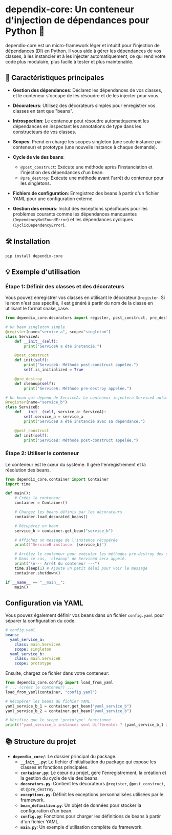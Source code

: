 # dependix-core: Un conteneur d'injection de dépendances pour Python 🐍

dependix-core est un micro-framework léger et intuitif pour l'injection de dépendances (DI) en Python. Il vous aide à gérer les dépendances de vos classes, à les instancier et à les injecter automatiquement, ce qui rend votre code plus modulaire, plus facile à tester et plus maintenable.

## 🚀 Caractéristiques principales

- **Gestion des dépendances**: Déclarez les dépendances de vos classes, et le conteneur s'occupe de les résoudre et de les injecter pour vous.

- **Décorateurs**: Utilisez des décorateurs simples pour enregistrer vos classes en tant que "beans".

- **Introspection**: Le conteneur peut résoudre automatiquement les dépendances en inspectant les annotations de type dans les constructeurs de vos classes.

- **Scopes**: Prend en charge les scopes singleton (une seule instance par conteneur) et prototype (une nouvelle instance à chaque demande).

- **Cycle de vie des beans**:
  - `@post_construct`: Exécute une méthode après l'instanciation et l'injection des dépendances d'un bean.
  - `@pre_destroy`: Exécute une méthode avant l'arrêt du conteneur pour les singletons.

- **Fichiers de configuration**: Enregistrez des beans à partir d'un fichier YAML pour une configuration externe.

- **Gestion des erreurs**: Inclut des exceptions spécifiques pour les problèmes courants comme les dépendances manquantes (`DependencyNotFoundError`) et les dépendances cycliques (`CyclicDependencyError`).

## 🛠️ Installation

```bash
pip install dependix-core
```

## 💡 Exemple d'utilisation

### Étape 1: Définir des classes et des décorateurs

Vous pouvez enregistrer vos classes en utilisant le décorateur `@register`. Si le nom n'est pas spécifié, il est généré à partir du nom de la classe en utilisant le format snake_case.

```python
from dependix_core.decorators import register, post_construct, pre_destroy

# Un bean singleton simple
@register(name="service_a", scope="singleton")
class ServiceA:
    def __init__(self):
        print("ServiceA a été instancié.")

    @post_construct
    def init(self):
        print("ServiceA: Méthode post-construct appelée.")
        self.is_initialized = True

    @pre_destroy
    def cleanup(self):
        print("ServiceA: Méthode pre-destroy appelée.")

# Un bean qui dépend de ServiceA. Le conteneur injectera ServiceA automatiquement.
@register(name="service_b")
class ServiceB:
    def __init__(self, service_a: ServiceA):
        self.service_a = service_a
        print("ServiceB a été instancié avec sa dépendance.")

    @post_construct
    def init(self):
        print("ServiceB: Méthode post-construct appelée.")
```

### Étape 2: Utiliser le conteneur

Le conteneur est le cœur du système. Il gère l'enregistrement et la résolution des beans.

```python
from dependix_core.container import Container
import time

def main():
    # Créez le conteneur
    container = Container()

    # Chargez les beans définis par les décorateurs
    container.load_decorated_beans()

    # Récupérez un bean
    service_b = container.get_bean("service_b")

    # Affichez un message de l'instance récupérée
    print(f"ServiceB instance: {service_b}")

    # Arrêtez le conteneur pour exécuter les méthodes pre-destroy des singletons.
    # Dans ce cas, 'cleanup' de ServiceA sera appelé.
    print("\n--- Arrêt du conteneur ---")
    time.sleep(1) # Ajoute un petit délai pour voir le message
    container.shutdown()

if __name__ == "__main__":
    main()
```

## Configuration via YAML

Vous pouvez également définir vos beans dans un fichier `config.yaml` pour séparer la configuration du code.

```yaml
# config.yaml
beans:
  yaml_service_a:
    class: main.ServiceA
    scope: singleton
  yaml_service_b:
    class: main.ServiceB
    scope: prototype
```

Ensuite, chargez ce fichier dans votre conteneur:

```python
from dependix_core.config import load_from_yaml
# ... (créez le conteneur) ...
load_from_yaml(container, "config.yaml")

# Récupérer les beans du fichier YAML
yaml_service_b_1 = container.get_bean("yaml_service_b")
yaml_service_b_2 = container.get_bean("yaml_service_b")

# Vérifiez que le scope 'prototype' fonctionne
print(f"yaml_service_b instances sont différentes ? {yaml_service_b_1 is not yaml_service_b_2}")
```

## 📚 Structure du projet

- **`dependix_core/`**: Le dossier principal du package.
  - **`__init__.py`**: Le fichier d'initialisation du package qui expose les classes et fonctions principales.
  - **`container.py`**: Le cœur du projet, gère l'enregistrement, la création et la gestion du cycle de vie des beans.
  - **`decorators.py`**: Contient les décorateurs `@register`, `@post_construct`, et `@pre_destroy`.
  - **`exceptions.py`**: Définit les exceptions personnalisées utilisées par le framework.
  - **`bean_definition.py`**: Un objet de données pour stocker la configuration d'un bean.
  - **`config.py`**: Fonctions pour charger les définitions de beans à partir d'un fichier YAML.
  - **`main.py`**: Un exemple d'utilisation complète du framework.